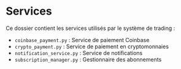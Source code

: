 # Services

Ce dossier contient les services utilisés par le système de trading :

- `coinbase_payment.py` : Service de paiement Coinbase
- `crypto_payment.py` : Service de paiement en cryptomonnaies
- `notification_service.py` : Service de notifications
- `subscription_manager.py` : Gestionnaire des abonnements
